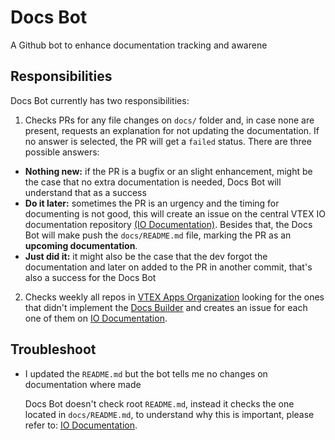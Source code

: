 
# Docs Bot
 
A Github bot to enhance documentation tracking and awarene

## Responsibilities 

Docs Bot currently has two responsibilities:

1. Checks PRs for any file changes on `docs/` folder and, in case none are present, requests an explanation for not updating the documentation. If no answer is selected, the PR will get a `failed` status. There are three possible answers:
  - **Nothing new:** if the PR is a bugfix or an slight enhancement, might be the case that no extra documentation is needed, Docs Bot will understand that as a success
  - **Do it later:** sometimes the PR is an urgency and the timing for documenting is not good, this will create an issue on the central VTEX IO documentation repository [(IO Documentation)](https://github.com/vtex-apps/io-documentation). Besides that, the Docs Bot will make push the `docs/README.md` file, marking the PR as an **upcoming documentation**.
  - **Just did it:** it might also be the case that the dev forgot the documentation and later on added to the PR in another commit, that's also a success for the Docs Bot 

2. Checks weekly all repos in [VTEX Apps Organization](https://github.com/vtex-apps) looking for the ones that didn't implement the [Docs Builder](https://github.com/vtex-apps/io-documentation/blob/master/docs/README.md#what-is-the-docs-builder) and creates an issue for each one of them on [IO Documentation](https://github.com/vtex-apps/io-documentation). 

## Troubleshoot

- I updated the `README.md` but the bot tells me no changes on documentation where made

  Docs Bot doesn't check root `README.md`, instead it checks the one located in `docs/README.md`, to understand why this is important, please refer to: [IO Documentation](https://github.com/vtex-apps/io-documentation).
